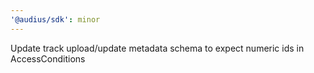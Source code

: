 ```yaml
---
'@audius/sdk': minor
---
```


Update track upload/update metadata schema to expect numeric ids in AccessConditions
